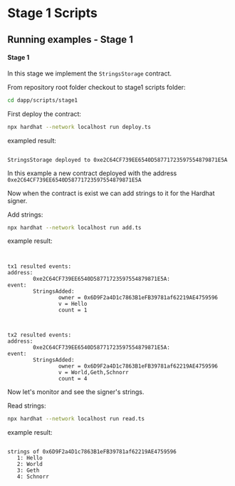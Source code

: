 
# Stage 1 Scripts
## Running examples - Stage 1

#### Stage 1
In this stage we implement the ```StringsStorage``` contract.

From repository root folder checkout to stage1 scripts folder:

```bash
cd dapp/scripts/stage1
```

First deploy the contract:
```bash
npx hardhat --network localhost run deploy.ts
```

exampled result:
```

StringsStorage deployed to 0xe2C64CF739EE6540D58771723597554879871E5A
```

In this example a new contract deployed with the address ```0xe2C64CF739EE6540D58771723597554879871E5A```


Now when the contract is exist we can add strings to it for the Hardhat signer.

Add strings:
```bash
npx hardhat --network localhost run add.ts
```
example result:
```


tx1 resulted events:
address: 
        0xe2C64CF739EE6540D58771723597554879871E5A:
event:
        StringsAdded:
                owner = 0x6D9F2a4D1c7863B1eFB39781af62219AE4759596
                v = Hello
                count = 1



tx2 resulted events:
address: 
        0xe2C64CF739EE6540D58771723597554879871E5A:
event:
        StringsAdded:
                owner = 0x6D9F2a4D1c7863B1eFB39781af62219AE4759596
                v = World,Geth,Schnorr
                count = 4
```

Now let's monitor and see the signer's strings.

Read strings:
```bash
npx hardhat --network localhost run read.ts
```
example result:
```

strings of 0x6D9F2a4D1c7863B1eFB39781af62219AE4759596
   1: Hello
   2: World
   3: Geth
   4: Schnorr
```
